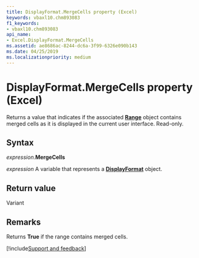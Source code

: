 ```yaml
---
title: DisplayFormat.MergeCells property (Excel)
keywords: vbaxl10.chm893083
f1_keywords:
- vbaxl10.chm893083
api_name:
- Excel.DisplayFormat.MergeCells
ms.assetid: ae8686ac-8244-dc6a-3f99-6326e090b143
ms.date: 04/25/2019
ms.localizationpriority: medium
---
```



# DisplayFormat.MergeCells property (Excel)

Returns a value that indicates if the associated **[Range](Excel.Range(object).md)** object contains merged cells as it is displayed in the current user interface. Read-only.


## Syntax

_expression_.**MergeCells**

_expression_ A variable that represents a **[DisplayFormat](Excel.DisplayFormat.md)** object.


## Return value

Variant


## Remarks

Returns **True** if the range contains merged cells.




[!include[Support and feedback](~/includes/feedback-boilerplate.md)]